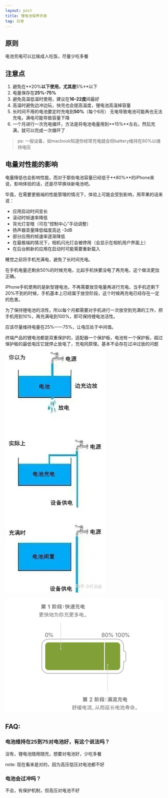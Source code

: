 ```yaml
---
layout: post
title: 锂电池保养手册
tag: 日常
---
```


## 原则

电池充电可以比喻成人吃饭，尽量少吃多餐

## 注意点

1. 避免在**20%**以下使用，尤其是**5%**以下
2. 电量保存在**25%-75%**
3. 避免高温低温时使用，建议在**16-22度**间最好
4. 高温时避免边冲边玩，快充也会提高温度，锂电池高温掉容量
5. 长时间不用的电池要定时充电到**50%**（每个6月）
无电导致电池可能再也无法充电，满电可能导致容量下降
6. 一个月进行一次充电循环，方法是将电池电量用到**15%**左右，然后充满，就可以完成一次循环了

>  ps: 一般设备，如macbook知道你经常充电就会将battery维持在80%以维持电压

## 电量对性能的影响

电量降低也会影响性能，而对于那些电池容量已经低于**80%**的iPhone来说，影响体验的话，还是尽早换块新电池吧。

毕竟，在需要更极端的性能管理的情况下，体验上可能会受到影响，用苹果的话来说：

- 应用启动时间变长
- 滚动时帧速率降低
- 背光灯变暗（可在“控制中心”手动调整）
- 扬声器音量降低幅度高达 -3dB
- 部分应用的帧速率逐渐降低
- 在最极端的情况下，相机闪光灯会被停用（会显示在相机用户界面上）
- 在后台刷新的应用在启动时可能需要重新载入

睡觉之前将手机充满电，避免了长时间充电。

在手机电量还剩余50%的时候充电，比起手机快要没电了再充电，这个做法更加正确。

iPhone手机使用的是新型锂电池，不再需要放空电量再进行充电，当手机还剩下20%不到的时候，手机基本上已经属于放空阶段，这个时候再充电已经存在一定的危害。

为了保持锂电池的活性，所以每个月都需要对手机进行一次放空到充满的工作，把手机用到10%，再充满电到100%，即可保持锂电池活性。

应该尽量维持电量在25%——75%，让电压处于中间值。

终端产品的锂电池都是双重保护的，适配器一个保护板，电池有一个保护板，超过保护板的最低电压它就停止放电了，充电同原理。基本不会存在过冲过放的问题

![Untitled](/images/posts/battery/1.jpeg)

![Untitled](/images/posts/battery/2.png)

## FAQ:

### 电池维持在25到75对电池好，有这个说法吗？

没有，锂电池随用随充，想要对电池好，少吃多餐

note: 现在看来是对的，因为高压低压对电池都不好

### 电池会过冲吗？

不会，有保护机制，但高压对电池不好